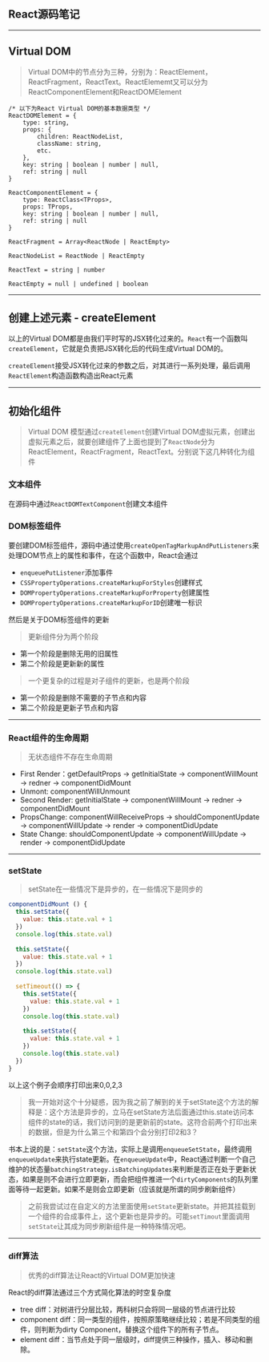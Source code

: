 ## React源码笔记

---

## Virtual DOM

> Virtual DOM中的节点分为三种，分别为：ReactElement，ReactFragment，ReactText。ReactElememt又可以分为ReactComponentElement和ReactDOMElement

```
/* 以下为React Virtual DOM的基本数据类型 */
ReactDOMElement = {
	type: string,
	props: {
		children: ReactNodeList,
		className: string,
		etc.
	},
	key: string | boolean | number | null,
	ref: string | null
}

ReactComponentElement = {
	type: ReactClass<TProps>,
	props: TProps,
	key: string | boolean | number | null,
	ref: string | null
}

ReactFragment = Array<ReactNode | ReactEmpty>

ReactNodeList = ReactNode | ReactEmpty

ReactText = string | number

ReactEmpty = null | undefined | boolean
```

---

## 创建上述元素 - createElement

以上的Virtual DOM都是由我们平时写的JSX转化过来的。`React`有一个函数叫`createElement`，它就是负责把JSX转化后的代码生成Virtual DOM的。

`createElement`接受JSX转化过来的参数之后，对其进行一系列处理，最后调用`ReactElement`构造函数构造出React元素

---

## 初始化组件

> Virtual DOM 模型通过`createElement`创建Virtual DOM虚拟元素，创建出虚拟元素之后，就要创建组件了上面也提到了`ReactNode`分为ReactElement，ReactFragment，ReactText。分别说下这几种转化为组件


### 文本组件

在源码中通过`ReactDOMTextComponent`创建文本组件


### DOM标签组件

要创建DOM标签组件，源码中通过使用`createOpenTagMarkupAndPutListeners`来处理DOM节点上的属性和事件，在这个函数中，React会通过

- `enqueuePutListener`添加事件
- `CSSPropertyOperations.createMarkupForStyles`创建样式
- `DOMPropertyOperations.createMarkupForProperty`创建属性
- `DOMPropertyOperations.createMarkupForID`创建唯一标识

然后是关于DOM标签组件的更新

> 更新组件分为两个阶段

- 第一个阶段是删除无用的旧属性
- 第二个阶段是更新新的属性

> 一个更复杂的过程是对子组件的更新，也是两个阶段

- 第一个阶段是删除不需要的子节点和内容
- 第二个阶段是更新子节点和内容


---

### React组件的生命周期

> 无状态组件不存在生命周期

- First Render：getDefaultProps -> getInitialState -> componentWillMount -> redner -> componentDidMount
- Unmont: componentWillUnmount
- Second Render: getInitialState -> componentWillMount -> redner -> componentDidMount
- PropsChange: componentWillReceiveProps -> shouldComponentUpdate -> componentWillUpdate -> render -> componentDidUpdate
- State Change: shouldComponentUpdate -> componentWillUpdate -> render -> componentDidUpdate

---

### setState 

> setState在一些情况下是异步的，在一些情况下是同步的

```js
componentDidMount () {
  this.setState({
    value: this.state.val + 1
  })
  console.log(this.state.val)
  
  this.setState({
    value: this.state.val + 1
  })
  console.log(this.state.val)
  
  setTimeout(() => {
    this.setState({
      value: this.state.val + 1
    })
    console.log(this.state.val)
    
    this.setState({
      value: this.state.val + 1
    })
    console.log(this.state.val)
  })
}
```

以上这个例子会顺序打印出来0,0,2,3

> 我一开始对这个十分疑惑，因为我之前了解到的关于setState这个方法的解释是：这个方法是异步的，立马在setState方法后面通过this.state访问本组件的state的话，我们访问到的是更新前的state。这符合前两个打印出来的数据，但是为什么第三个和第四个会分别打印2和3？

书本上说的是：`setState`这个方法，实际上是调用`enqueueSetState`，最终调用`enqueueUpdate`来执行state更新。在`enqueueUpdate`中，React通过判断一个自己维护的状态量`batchingStrategy.isBatchingUpdates`来判断是否正在处于更新状态，如果是则不会进行立即更新，而会把组件推进一个`dirtyComponents`的队列里面等待一起更新。如果不是则会立即更新（应该就是所谓的同步刷新组件）

> 之前我尝试过在自定义的方法里面使用`setState`更新state。并把其挂载到一个组件的合成事件上，这个更新也是异步的。可能`setTimout`里面调用`setState`让其成为同步刷新组件是一种特殊情况吧。

---

### diff算法

> 优秀的diff算法让React的Virtual DOM更加快速

React的diff算法通过三个方式简化算法的时空复杂度

- tree diff：对树进行分层比较，两科树只会将同一层级的节点进行比较
- component diff：同一类型的组件，按照原策略继续比较；若是不同类型的组件，则判断为dirty Component，替换这个组件下的所有子节点。
- element diff：当节点处于同一层级时，diff提供三种操作，插入、移动和删除。

